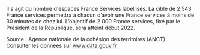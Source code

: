 <p>
Il s'agit du nombre d'espaces France Services labellisés.
La cible de 2 543 France services permettra à chacun d’avoir une France services à moins de 30 minutes de chez lui. L’objectif de 2 000 France services, fixé par le Président de la République, sera atteint début 2022.
</p>
<p class="font-italic body-2">Source : Agence nationale de la cohésion des territoires (ANCT) <br> Consulter les données sur <a target="_blank" href="https://www.data.gouv.fr/fr/datasets/barometre-des-resultats-de-laction-publique/">www.data.gouv.fr</a></p>
